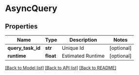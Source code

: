 # AsyncQuery

## Properties
Name | Type | Description | Notes
------------ | ------------- | ------------- | -------------
**query_task_id** | **str** | Unique Id | [optional] 
**runtime** | **float** | Estimated Runtime | [optional] 

[[Back to Model list]](../README.md#documentation-for-models) [[Back to API list]](../README.md#documentation-for-api-endpoints) [[Back to README]](../README.md)


